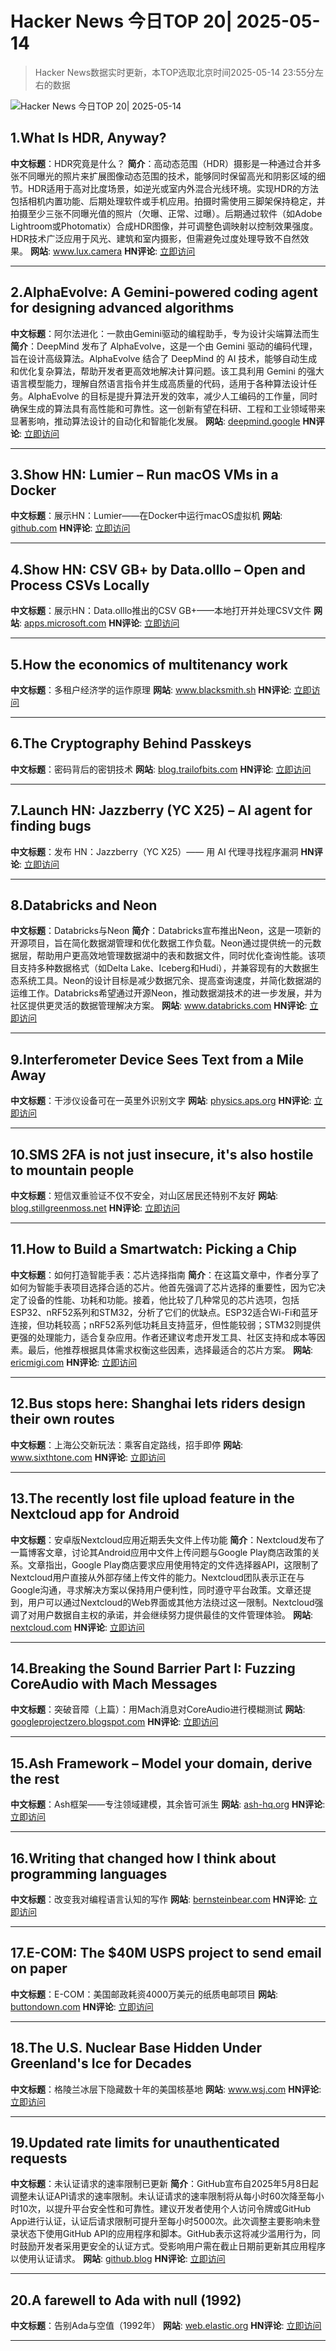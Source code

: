 # Hacker News 今日TOP 20| 2025-05-14

> Hacker News数据实时更新，本TOP选取北京时间2025-05-14 23:55分左右的数据

![Hacker News 今日TOP 20| 2025-05-14](https://img.chuhaix.com/2024/0910_imageFile-1665440404179-628424718_1725901191.png)

## 1.What Is HDR, Anyway?
**中文标题**：HDR究竟是什么？
**简介**：高动态范围（HDR）摄影是一种通过合并多张不同曝光的照片来扩展图像动态范围的技术，能够同时保留高光和阴影区域的细节。HDR适用于高对比度场景，如逆光或室内外混合光线环境。实现HDR的方法包括相机内置功能、后期处理软件或手机应用。拍摄时需使用三脚架保持稳定，并拍摄至少三张不同曝光值的照片（欠曝、正常、过曝）。后期通过软件（如Adobe Lightroom或Photomatix）合成HDR图像，并可调整色调映射以控制效果强度。HDR技术广泛应用于风光、建筑和室内摄影，但需避免过度处理导致不自然效果。
**网站**:  <a href='https://www.lux.camera/what-is-hdr/' target='_blank' rel='nofollow'>www.lux.camera</a>
**HN评论**:  <a href='https://news.ycombinator.com/item?id=43983871&utm_source=www.chuhaix.com' target='_blank' rel='nofollow'>立即访问</a>

---

## 2.AlphaEvolve: A Gemini-powered coding agent for designing advanced algorithms
**中文标题**：阿尔法进化：一款由Gemini驱动的编程助手，专为设计尖端算法而生
**简介**：DeepMind 发布了 AlphaEvolve，这是一个由 Gemini 驱动的编码代理，旨在设计高级算法。AlphaEvolve 结合了 DeepMind 的 AI 技术，能够自动生成和优化复杂算法，帮助开发者更高效地解决计算问题。该工具利用 Gemini 的强大语言模型能力，理解自然语言指令并生成高质量的代码，适用于各种算法设计任务。AlphaEvolve 的目标是提升算法开发的效率，减少人工编码的工作量，同时确保生成的算法具有高性能和可靠性。这一创新有望在科研、工程和工业领域带来显著影响，推动算法设计的自动化和智能化发展。
**网站**:  <a href='https://deepmind.google/discover/blog/alphaevolve-a-gemini-powered-coding-agent-for-designing-advanced-algorithms/' target='_blank' rel='nofollow'>deepmind.google</a>
**HN评论**:  <a href='https://news.ycombinator.com/item?id=43985489&utm_source=www.chuhaix.com' target='_blank' rel='nofollow'>立即访问</a>

---

## 3.Show HN: Lumier – Run macOS VMs in a Docker
**中文标题**：展示HN：Lumier——在Docker中运行macOS虚拟机
**网站**:  <a href='https://github.com/trycua/cua/tree/main/libs/lumier' target='_blank' rel='nofollow'>github.com</a>
**HN评论**:  <a href='https://news.ycombinator.com/item?id=43985624&utm_source=www.chuhaix.com' target='_blank' rel='nofollow'>立即访问</a>

---

## 4.Show HN: CSV GB+ by Data.olllo – Open and Process CSVs Locally
**中文标题**：展示HN：Data.olllo推出的CSV GB+——本地打开并处理CSV文件
**网站**:  <a href='https://apps.microsoft.com/detail/9pfcrwp46v22?hl=en-US&gl=US' target='_blank' rel='nofollow'>apps.microsoft.com</a>
**HN评论**:  <a href='https://news.ycombinator.com/item?id=43985527&utm_source=www.chuhaix.com' target='_blank' rel='nofollow'>立即访问</a>

---

## 5.How the economics of multitenancy work
**中文标题**：多租户经济学的运作原理
**网站**:  <a href='https://www.blacksmith.sh/blog/the-economics-of-operating-a-ci-cloud' target='_blank' rel='nofollow'>www.blacksmith.sh</a>
**HN评论**:  <a href='https://news.ycombinator.com/item?id=43984097&utm_source=www.chuhaix.com' target='_blank' rel='nofollow'>立即访问</a>

---

## 6.The Cryptography Behind Passkeys
**中文标题**：密码背后的密钥技术
**网站**:  <a href='https://blog.trailofbits.com/2025/05/14/the-cryptography-behind-passkeys/' target='_blank' rel='nofollow'>blog.trailofbits.com</a>
**HN评论**:  <a href='https://news.ycombinator.com/item?id=43983159&utm_source=www.chuhaix.com' target='_blank' rel='nofollow'>立即访问</a>

---

## 7.Launch HN: Jazzberry (YC X25) – AI agent for finding bugs
**中文标题**：发布 HN：Jazzberry（YC X25）—— 用 AI 代理寻找程序漏洞
**HN评论**:  <a href='https://news.ycombinator.com/item?id=43985994&utm_source=www.chuhaix.com' target='_blank' rel='nofollow'>立即访问</a>

---

## 8.Databricks and Neon
**中文标题**：Databricks与Neon
**简介**：Databricks宣布推出Neon，这是一项新的开源项目，旨在简化数据湖管理和优化数据工作负载。Neon通过提供统一的元数据层，帮助用户更高效地管理数据湖中的表和数据文件，同时优化查询性能。该项目支持多种数据格式（如Delta Lake、Iceberg和Hudi），并兼容现有的大数据生态系统工具。Neon的设计目标是减少数据冗余、提高查询速度，并简化数据湖的运维工作。Databricks希望通过开源Neon，推动数据湖技术的进一步发展，并为社区提供更灵活的数据管理解决方案。
**网站**:  <a href='https://www.databricks.com/blog/databricks-neon' target='_blank' rel='nofollow'>www.databricks.com</a>
**HN评论**:  <a href='https://news.ycombinator.com/item?id=43982777&utm_source=www.chuhaix.com' target='_blank' rel='nofollow'>立即访问</a>

---

## 9.Interferometer Device Sees Text from a Mile Away
**中文标题**：干涉仪设备可在一英里外识别文字
**网站**:  <a href='https://physics.aps.org/articles/v18/99' target='_blank' rel='nofollow'>physics.aps.org</a>
**HN评论**:  <a href='https://news.ycombinator.com/item?id=43945733&utm_source=www.chuhaix.com' target='_blank' rel='nofollow'>立即访问</a>

---

## 10.SMS 2FA is not just insecure, it's also hostile to mountain people
**中文标题**：短信双重验证不仅不安全，对山区居民还特别不友好
**网站**:  <a href='https://blog.stillgreenmoss.net/sms-2fa-is-not-just-insecure-its-also-hostile-to-mountain-people' target='_blank' rel='nofollow'>blog.stillgreenmoss.net</a>
**HN评论**:  <a href='https://news.ycombinator.com/item?id=43984297&utm_source=www.chuhaix.com' target='_blank' rel='nofollow'>立即访问</a>

---

## 11.How to Build a Smartwatch: Picking a Chip
**中文标题**：如何打造智能手表：芯片选择指南
**简介**：在这篇文章中，作者分享了如何为智能手表项目选择合适的芯片。他首先强调了芯片选择的重要性，因为它决定了设备的性能、功耗和功能。接着，他比较了几种常见的芯片选项，包括ESP32、nRF52系列和STM32，分析了它们的优缺点。ESP32适合Wi-Fi和蓝牙连接，但功耗较高；nRF52系列低功耗且支持蓝牙，但性能较弱；STM32则提供更强的处理能力，适合复杂应用。作者还建议考虑开发工具、社区支持和成本等因素。最后，他推荐根据具体需求权衡这些因素，选择最适合的芯片方案。
**网站**:  <a href='https://ericmigi.com/blog/how-to-build-a-smartwatch-picking-a-chip/' target='_blank' rel='nofollow'>ericmigi.com</a>
**HN评论**:  <a href='https://news.ycombinator.com/item?id=43981680&utm_source=www.chuhaix.com' target='_blank' rel='nofollow'>立即访问</a>

---

## 12.Bus stops here: Shanghai lets riders design their own routes
**中文标题**：上海公交新玩法：乘客自定路线，招手即停
**网站**:  <a href='https://www.sixthtone.com/news/1017072' target='_blank' rel='nofollow'>www.sixthtone.com</a>
**HN评论**:  <a href='https://news.ycombinator.com/item?id=43980845&utm_source=www.chuhaix.com' target='_blank' rel='nofollow'>立即访问</a>

---

## 13.The recently lost file upload feature in the Nextcloud app for Android
**中文标题**：安卓版Nextcloud应用近期丢失文件上传功能
**简介**：Nextcloud发布了一篇博客文章，讨论其Android应用中文件上传问题与Google Play商店政策的关系。文章指出，Google Play商店要求应用使用特定的文件选择器API，这限制了Nextcloud用户直接从外部存储上传文件的能力。Nextcloud团队表示正在与Google沟通，寻求解决方案以保持用户便利性，同时遵守平台政策。文章还提到，用户可以通过Nextcloud的Web界面或其他方法绕过这一限制。Nextcloud强调了对用户数据自主权的承诺，并会继续努力提供最佳的文件管理体验。
**网站**:  <a href='https://nextcloud.com/blog/nextcloud-android-file-upload-issue-google/' target='_blank' rel='nofollow'>nextcloud.com</a>
**HN评论**:  <a href='https://news.ycombinator.com/item?id=43981170&utm_source=www.chuhaix.com' target='_blank' rel='nofollow'>立即访问</a>

---

## 14.Breaking the Sound Barrier Part I: Fuzzing CoreAudio with Mach Messages
**中文标题**：突破音障（上篇）：用Mach消息对CoreAudio进行模糊测试
**网站**:  <a href='https://googleprojectzero.blogspot.com/2025/05/breaking-sound-barrier-part-i-fuzzing.html' target='_blank' rel='nofollow'>googleprojectzero.blogspot.com</a>
**HN评论**:  <a href='https://news.ycombinator.com/item?id=43950693&utm_source=www.chuhaix.com' target='_blank' rel='nofollow'>立即访问</a>

---

## 15.Ash Framework – Model your domain, derive the rest
**中文标题**：Ash框架——专注领域建模，其余皆可派生
**网站**:  <a href='https://ash-hq.org/' target='_blank' rel='nofollow'>ash-hq.org</a>
**HN评论**:  <a href='https://news.ycombinator.com/item?id=43945477&utm_source=www.chuhaix.com' target='_blank' rel='nofollow'>立即访问</a>

---

## 16.Writing that changed how I think about programming languages
**中文标题**：改变我对编程语言认知的写作
**网站**:  <a href='https://bernsteinbear.com/blog/pl-writing/' target='_blank' rel='nofollow'>bernsteinbear.com</a>
**HN评论**:  <a href='https://news.ycombinator.com/item?id=43980760&utm_source=www.chuhaix.com' target='_blank' rel='nofollow'>立即访问</a>

---

## 17.E-COM: The $40M USPS project to send email on paper
**中文标题**：E-COM：美国邮政耗资4000万美元的纸质电邮项目
**网站**:  <a href='https://buttondown.com/blog/the-e-com-story' target='_blank' rel='nofollow'>buttondown.com</a>
**HN评论**:  <a href='https://news.ycombinator.com/item?id=43983455&utm_source=www.chuhaix.com' target='_blank' rel='nofollow'>立即访问</a>

---

## 18.The U.S. Nuclear Base Hidden Under Greenland's Ice for Decades
**中文标题**：格陵兰冰层下隐藏数十年的美国核基地
**网站**:  <a href='https://www.wsj.com/world/greenland-us-camp-century-nuclear-base-91e8abea' target='_blank' rel='nofollow'>www.wsj.com</a>
**HN评论**:  <a href='https://news.ycombinator.com/item?id=43984275&utm_source=www.chuhaix.com' target='_blank' rel='nofollow'>立即访问</a>

---

## 19.Updated rate limits for unauthenticated requests
**中文标题**：未认证请求的速率限制已更新
**简介**：GitHub宣布自2025年5月8日起调整未认证API请求的速率限制。未认证请求的速率限制将从每小时60次降至每小时10次，以提升平台安全性和可靠性。建议开发者使用个人访问令牌或GitHub App进行认证，认证后请求限制可提升至每小时5000次。此次调整主要影响未登录状态下使用GitHub API的应用程序和脚本。GitHub表示这将减少滥用行为，同时鼓励开发者采用更安全的认证方式。受影响用户需在截止日期前更新其应用程序以使用认证请求。
**网站**:  <a href='https://github.blog/changelog/2025-05-08-updated-rate-limits-for-unauthenticated-requests/' target='_blank' rel='nofollow'>github.blog</a>
**HN评论**:  <a href='https://news.ycombinator.com/item?id=43936992&utm_source=www.chuhaix.com' target='_blank' rel='nofollow'>立即访问</a>

---

## 20.A farewell to Ada with null (1992)
**中文标题**：告别Ada与空值（1992年）
**网站**:  <a href='https://web.elastic.org/~fche/mirrors/old-usenet/ada-with-null' target='_blank' rel='nofollow'>web.elastic.org</a>
**HN评论**:  <a href='https://news.ycombinator.com/item?id=43985340&utm_source=www.chuhaix.com' target='_blank' rel='nofollow'>立即访问</a>

---

